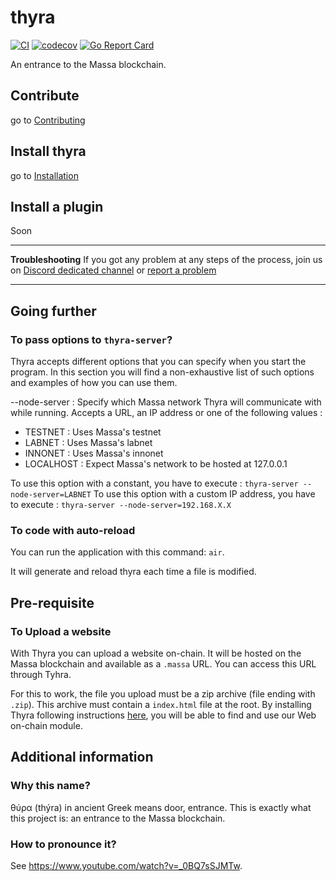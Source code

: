 # thyra

[![CI](https://github.com/massalabs/thyra/actions/workflows/CI.yml/badge.svg)](https://github.com/massalabs/thyra/actions/workflows/CI.yml)
[![codecov](https://codecov.io/gh/massalabs/thyra/branch/main/graph/badge.svg?token=592LPZLC4M)](https://codecov.io/gh/massalabs/thyra)
[![Go Report Card](https://goreportcard.com/badge/github.com/massalabs/thyra)](https://goreportcard.com/report/github.com/massalabs/thyra)

An entrance to the Massa blockchain.


## Contribute
go to [Contributing](./CONTRIBUTING.md)

## Install thyra 
go to [Installation](./INSTALLATION.md)

## Install a plugin

Soon

-----

**Troubleshooting** If you got any problem at any steps of the process, join us on [Discord dedicated channel](https://discord.com/channels/828270821042159636/851942484212318259) or [report a problem](https://github.com/massalabs/thyra/issues/new/choose)

-----


## Going further 

### To pass options to `thyra-server`?

Thyra accepts different options that you can specify when you start the program.
In this section you will find a non-exhaustive list of such options and examples of how you can use them.

--node-server : Specify which Massa network Thyra will communicate with while running.
Accepts a URL, an IP address or one of the following values :

- TESTNET : Uses Massa's testnet
- LABNET : Uses Massa's labnet
- INNONET : Uses Massa's innonet
- LOCALHOST : Expect Massa's network to be hosted at 127.0.0.1

To use this option with a constant, you have to execute :
`thyra-server --node-server=LABNET`
To use this option with a custom IP address, you have to execute :
`thyra-server --node-server=192.168.X.X`

### To code with auto-reload

You can run the application with this command: `air`.

It will generate and reload thyra each time a file is modified.

## Pre-requisite

### To Upload a website

With Thyra you can upload a website on-chain. It will be hosted on the Massa blockchain and available as a `.massa` URL. You can access this URL through Tyhra.

For this to work, the file you upload must be a zip archive (file ending with `.zip`). This archive must contain a `index.html` file at the root. By installing Thyra following instructions [here](./INSTALLATION.md), you will be able to find and use our Web on-chain module.


## Additional information

### Why this name?

θύρα (thýra) in ancient Greek means door, entrance. This is exactly what this project is: an entrance to the Massa blockchain.

### How to pronounce it?

See <https://www.youtube.com/watch?v=_0BQ7sSJMTw>.
